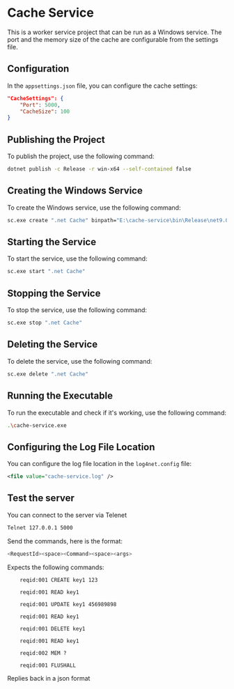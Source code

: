 # Cache Service

This is a worker service project that can be run as a Windows service. The port and the memory size of the cache are configurable from the settings file.

## Configuration

In the `appsettings.json` file, you can configure the cache settings:

```json
"CacheSettings": {
    "Port": 5000,
    "CacheSize": 100
}
```

## Publishing the Project

To publish the project, use the following command:

```sh
dotnet publish -c Release -r win-x64 --self-contained false
```

## Creating the Windows Service

To create the Windows service, use the following command:

```sh
sc.exe create ".net Cache" binpath="E:\cache-service\bin\Release\net9.0\win-x64\publish\cache-service.exe"
```

## Starting the Service

To start the service, use the following command:

```sh
sc.exe start ".net Cache"
```

## Stopping the Service

To stop the service, use the following command:

```sh
sc.exe stop ".net Cache"
```

## Deleting the Service

To delete the service, use the following command:

```sh
sc.exe delete ".net Cache"
```

## Running the Executable

To run the executable and check if it's working, use the following command:

```sh
.\cache-service.exe
```

## Configuring the Log File Location

You can configure the log file location in the `log4net.config` file:

```xml
<file value="cache-service.log" />
```

## Test the server

You can connect to the server via Telenet

```bash
Telnet 127.0.0.1 5000
```
Send the commands, here is the format:
```bash
<RequestId><space><Command><space><args>
```

Expects the following commands:
```
	reqid:001 CREATE key1 123
	
	reqid:001 READ key1
	
	reqid:001 UPDATE key1 456989898
	
	reqid:001 READ key1
	
	reqid:001 DELETE key1
	
	reqid:001 READ key1
	
	reqid:002 MEM ?
	
	reqid:001 FLUSHALL
```

Replies back in a json format